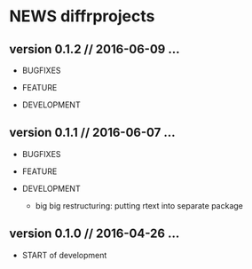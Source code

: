 NEWS diffrprojects
==========================================================================

version 0.1.2 // 2016-06-09 ... 
--------------------------------------------------------------------------

* BUGFIXES


    
* FEATURE
    

* DEVELOPMENT



version 0.1.1 // 2016-06-07 ... 
--------------------------------------------------------------------------

* BUGFIXES

    
* FEATURE


* DEVELOPMENT
    - big big restructuring: putting rtext into separate package




version 0.1.0 // 2016-04-26 ... 
--------------------------------------------------------------------------

* START of development


    

